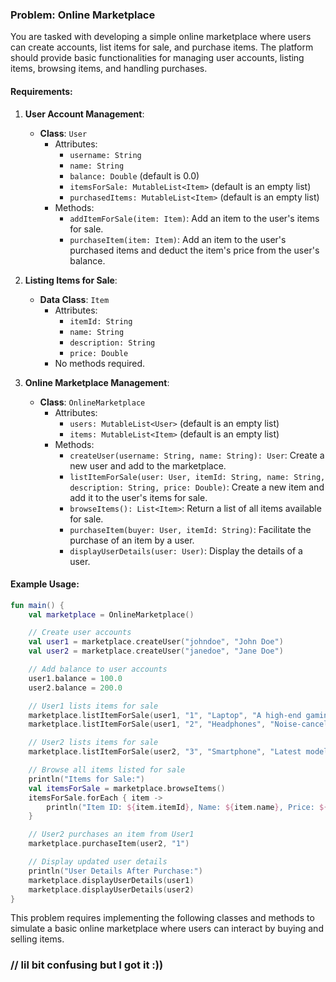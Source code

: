 ### Problem: Online Marketplace

You are tasked with developing a simple online marketplace where users can create accounts, list items for sale, and purchase items. The platform should provide basic functionalities for managing user accounts, listing items, browsing items, and handling purchases.

#### Requirements:

1. **User Account Management**:
    - **Class**: `User`
        - Attributes:
            - `username: String`
            - `name: String`
            - `balance: Double` (default is 0.0)
            - `itemsForSale: MutableList<Item>` (default is an empty list)
            - `purchasedItems: MutableList<Item>` (default is an empty list)
        - Methods:
            - `addItemForSale(item: Item)`: Add an item to the user's items for sale.
            - `purchaseItem(item: Item)`: Add an item to the user's purchased items and deduct the item's price from the user's balance.

2. **Listing Items for Sale**:
    - **Data Class**: `Item`
        - Attributes:
            - `itemId: String`
            - `name: String`
            - `description: String`
            - `price: Double`
        - No methods required.

3. **Online Marketplace Management**:
    - **Class**: `OnlineMarketplace`
        - Attributes:
            - `users: MutableList<User>` (default is an empty list)
            - `items: MutableList<Item>` (default is an empty list)
        - Methods:
            - `createUser(username: String, name: String): User`: Create a new user and add to the marketplace.
            - `listItemForSale(user: User, itemId: String, name: String, description: String, price: Double)`: Create a new item and add it to the user's items for sale.
            - `browseItems(): List<Item>`: Return a list of all items available for sale.
            - `purchaseItem(buyer: User, itemId: String)`: Facilitate the purchase of an item by a user.
            - `displayUserDetails(user: User)`: Display the details of a user.

#### Example Usage:
```kotlin
fun main() {
    val marketplace = OnlineMarketplace()

    // Create user accounts
    val user1 = marketplace.createUser("johndoe", "John Doe")
    val user2 = marketplace.createUser("janedoe", "Jane Doe")

    // Add balance to user accounts
    user1.balance = 100.0
    user2.balance = 200.0

    // User1 lists items for sale
    marketplace.listItemForSale(user1, "1", "Laptop", "A high-end gaming laptop", 150.0)
    marketplace.listItemForSale(user1, "2", "Headphones", "Noise-cancelling headphones", 50.0)

    // User2 lists items for sale
    marketplace.listItemForSale(user2, "3", "Smartphone", "Latest model smartphone", 300.0)

    // Browse all items listed for sale
    println("Items for Sale:")
    val itemsForSale = marketplace.browseItems()
    itemsForSale.forEach { item ->
        println("Item ID: ${item.itemId}, Name: ${item.name}, Price: ${item.price}")
    }

    // User2 purchases an item from User1
    marketplace.purchaseItem(user2, "1")

    // Display updated user details
    println("User Details After Purchase:")
    marketplace.displayUserDetails(user1)
    marketplace.displayUserDetails(user2)
}
```

This problem requires implementing the following classes and methods to simulate a basic online marketplace where users can interact by buying and selling items.

### // lil bit confusing but I got it :))